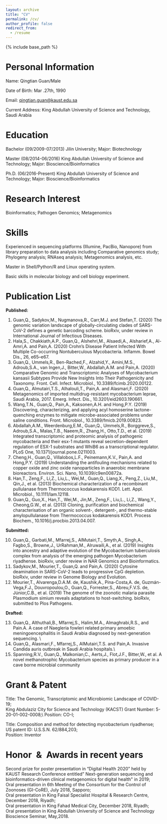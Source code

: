 ```yaml
---
layout: archive
title: "CV"
permalink: /cv/
author_profile: false
redirect_from:
  - /resume
---
```


{% include base_path %}


Personal Information
==


Name: Qingtian Guan/Male   


Date of Birth: Mar .27th, 1990 


Email: qingtian.guan@kaust.edu.sa	


Current Address: King Abdullah University of Science and Technology, Saudi Arabia


Education
==


Bachelor (09/2009-07/2013) Jilin University;
Major: Biotechnology

Master (08/2014-06/2016) King Abdullah University of Science and Technology;
Major: Bioscience/Bioinformatics

Ph.D.  (06/2016-Present) King Abdullah University of Science and Technology;
Major: Bioscience/Bioinformatics

Research Interest
==

Bioinformatics; Pathogen Genomics; Metagenomics 

Skills
==

Experienced in sequencing platforms (Illumine, PacBio, Nanopore) from library preparation to data analysis including Comparative genomics study; Phylogeny analysis; RNAseq analysis; Metagenomics analysis, etc.

Master in Shell/Python/R and Linux operating system.

Basic skills in molecular biology and cell biology experiment.

Publication List
==

**Published:**
1. Guan,Q., Sadykov,M., Nugmanova,R., Carr,M.J. and Stefan,T. (2020) The genomic variation landscape of globally-circulating clades of SARS-CoV-2 defines a genetic barcoding scheme. bioRxiv, under review in International Journal of Infectious Diseases.
2. Hala,S., Chakkiath,A.P., Guan,Q., Alshehri,M., Alsaedi,A., Alsharief,A., Al-Amri,A. and Pain,A. (2020) Crohn’s Disease Patient Infected With Multiple Co-occurring Nontuberculous Mycobacteria. Inflamm. Bowel Dis., 26, e65–e67.
3. Guan,Q., Ummels,R., Ben-Rached,F., Alzahid,Y., Amini,M.S., Adroub,S.A., van Ingen,J., Bitter,W., Abdallah,A.M. and Pain,A. (2020) Comparative Genomic and Transcriptomic Analyses of Mycobacterium kansasii Subtypes Provide New Insights Into Their Pathogenicity and Taxonomy. Front. Cell. Infect. Microbiol., 10.3389/fcimb.2020.00122.
4. Guan,Q., Almutairi,T.S., Alhalouli,T., Pain,A. and Alasmari,F. (2020) Metagenomics of imported multidrug-resistant mycobacterium leprae, Saudi Arabia, 2017. Emerg. Infect. Dis., 10.3201/eid2603.190661.
5. Wang,T.N., Guan,Q., Pain,A., Kaksonen,A.H. and Hong,P.Y. (2019) Discovering, characterizing, and applying acyl homoserine lactone-quenching enzymes to mitigate microbe-associated problems under saline conditions. Front. Microbiol., 10.3389/fmicb.2019.00823.
6. Abdallah,A.M., Weerdenburg,E.M., Guan,Q., Ummels,R., Borggreve,S., Adroub,S.A., Malas,T.B., Naeem,R., Zhang,H., Otto,T.D., et al. (2019) Integrated transcriptomic and proteomic analysis of pathogenic mycobacteria and their esx-1 mutants reveal secretion-dependent regulation of ESX-1 substrates and WhiB6 as a transcriptional regulator. PLoS One, 10.1371/journal.pone.0211003.
7. Cheng,H., Guan,Q., Villalobos,L.F., Peinemann,K.V., Pain,A. and Hong,P.Y. (2019) Understanding the antifouling mechanisms related to copper oxide and zinc oxide nanoparticles in anaerobic membrane bioreactors. Environ. Sci. Nano, 10.1039/c9en00872a.
8. Han,T., Zeng,F., Li,Z., Liu,L., Wei,M., Guan,Q., Liang,X., Peng,Z., Liu,M., Qin,J., et al. (2013) Biochemical characterization of a recombinant pullulanase from Thermococcus kodakarensis KOD1. Lett. Appl. Microbiol., 10.1111/lam.12118.
9. Guan,Q., Guo,X., Han,T., Wei,M., Jin,M., Zeng,F., Liu,L., Li,Z., Wang,Y., Cheong,G.W., et al. (2013) Cloning, purification and biochemical characterisation of an organic solvent-, detergent-, and thermo-stable amylopullulanase from Thermococcus kodakarensis KOD1. Process Biochem., 10.1016/j.procbio.2013.04.007.

**Submitted:**

10. Guan,Q., Garbati,M., Mfarrej,S., AlMutairi,T., Smyth,A., Singh,A., Fagbo,S., Browne,J., UrRahman,M., Alruwaili,A., et al. (2019) Insights into ancestry and adaptive evolution of the Mycobacterium tuberculosis complex from analysis of the emerging pathogen Mycobacterium riyadhense. bioRxiv, under review in NAR Genomics and Bioinformatics.  
11. Sadykov,M., Mourier,T., Guan,Q. and Pain,A. (2020) Cytosine deamination in SARS-CoV-2 leads to progressive CpG depletion. bioRxiv, under review in Genome Biology and Evolution.
12. Mourier,T., Alvarenga,D.A.M. de, Kaushik,A., Pina-Costa,A. de, Guzmán-Vega,F.J., Douvropoulou,O., Guan,Q., Forrester,S., Abreu,F.V.S. de, Júnior,C.B., et al. (2019) The genome of the zoonotic malaria parasite Plasmodium simium reveals adaptations to host-switching. bioRxiv, submitted to Plos Pathogens.

**Drafted:**

13. Guan,Q., Althuthali,B., Mfarrej,S., Halim,M.A., Almaghrabi,R.S., and Pain.A. A case of Naegleria fowleri related primary amoebic meningoencephalitis in Saudi Arabia diagnosed by next-generation sequencing. \ 
14. Guan,Q., Alasmari,F., Mfarrej,S., AlMutairi,T.S. and Pain,A. Invasive Candida auris outbreak in Saudi Arabia hospitals.\
15. Spanning,R.V., Guan,Q., Malkonian,C., Aerts,J., Flot,J.F., Bitter,W., et al. A novel methanotrophic Mycobacterium species as primary producer in a cave borne microbial community


Grant & Patent
==
Title: The Genomic, Transcriptomic and Microbiomic Landscape of COVID-19;\
King Abdulaziz City for Science and Technology (KACST) Grant Number: 5-20-01-002-0008;\ 
Position: CO-I; 

Title: Composition and method for detecting mycobacterium riyadhense;\
US patent ID: U.S.S.N. 62/884,203;\
Position: Inventor

Honor & Awards in recent years
==
Second prize for poster presentation in “Digital Health 2020” held by KAUST Research Conference entitled” Next-generation sequencing and bioinformatics-driven clinical metagenomics for digital health" in 2019;\
Oral presentation in 6th Meeting of the Consortium for the Control of Zoonoses (GI-CoRE), July 2018, Sapporo;\
Oral presentation in King Faisal Specialist Hospital & Research Centre, December 2018, Riyadh;\
Oral presentation in King Fahad Medical City, December 2018, Riyadh;\
Oral presentation in King Abdullah University of Science and Technology Bioscience Seminar, May,2018.
